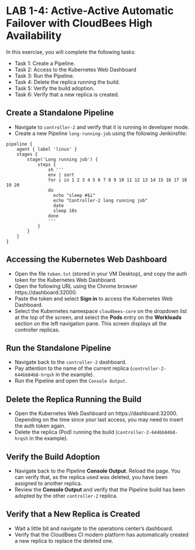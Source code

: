 # LAB 1-4: Active-Active Automatic Failover with CloudBees High Availability

In this exercise, you will complete the following tasks:

- Task 1: Create a Pipeline.
- Task 2: Access to the Kubernetes Web Dashboard
- Task 3: Run the Pipeline.
- Task 4: Delete the replica running the build.
- Task 5: Verify the build adoption.
- Task 6: Verify that a new replica is created.

## Create a Standalone Pipeline
- Navigate to `controller-2` and verify that it is running in developer mode.
- Create a new Pipeline `long-running-job` using the following Jenkinsfile:

```
pipeline {
    agent { label 'linux' }
    stages {
        stage('Long running job') {
            steps {
                sh '''
                env | sort
                for i in 1 2 3 4 5 6 7 8 9 10 11 12 13 14 15 16 17 18 19 20
                do
                  echo "sleep #$i"
                  echo "Controller-2 long running job"
                  date
                  sleep 10s
                done
                '''
            }
        }
    }
}
```

## Accessing the Kubernetes Web Dashboard
- Open the file `token.txt` (stored in your VM Desktop), and copy the auth token for the Kubernetes Web Dashboard.
- Open the following URL using the Chrome browser https://dashboard:32000.
- Paste the token and select **Sign in** to access the Kubernetes Web Dashboard.
- Select the Kubernetes namespace `cloudbees-core` on the dropdown list at the top of the screen, and select the **Pods** entry on the **Workloads** section on the left navigation pane. This screen displays all the controller replicas.

## Run the Standalone Pipeline
- Navigate back to the `controller-2` dashboard.
- Pay attention to the name of the current replica (`controller-2-644bb84b8-hrqsh` in the example).
- Run the Pipeline and open the `Console Output`.

## Delete the Replica Running the Build
- Open the Kubernetes Web Dashboard on https://dashboard:32000. Depending on the time since your last access, you may need to insert the auth token again.
- Delete the replica (Pod) running the build (`controller-2-644bb84b8-hrqsh` in the example).

## Verify the Build Adoption
- Navigate back to the Pipeline **Console Output**. Reload the page. You can verify that, as the replica used was deleted, you have been assigned to another replica.
- Review the **Console Output** and verify that the Pipeline build has been adopted by the other `controller-2` replica.

## Verify that a New Replica is Created
- Wait a little bit and navigate to the operations center’s dashboard.
- Verify that the CloudBees CI modern platform has automatically created a new replica to replace the deleted one.
